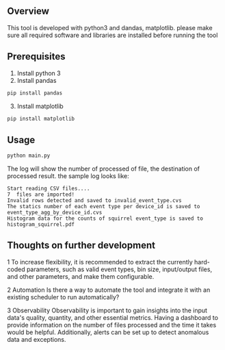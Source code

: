 ## Overview
This tool is developed with python3 and dandas, matplotlib. 
please make sure all required software and libraries are installed before running the tool


## Prerequisites

1. Install python 3
2. Install pandas 

```bash
pip install pandas
```
3. Install matplotlib
```bash
pip install matplotlib
```


## Usage


```python
python main.py
```
The log will show the number of processed of file, the destination of processed result. the sample log looks like:

```
Start reading CSV files....
7  files are imported!
Invalid rows detected and saved to invalid_event_type.cvs
The statics number of each event type per device_id is saved to event_type_agg_by_device_id.cvs
Histogram data for the counts of squirrel event_type is saved to histogram_squirrel.pdf
```



## Thoughts on further development

1 To increase flexibility, it is recommended to extract the currently hard-coded parameters, 
    such as valid event types, bin size, input/output files, and other parameters, and make them configurable.
    
2 Automation
   Is there a way to automate the tool and integrate it with an existing scheduler to run automatically?
    
3 Observability 
    Observability is important to gain insights into the input data's quality, quantity, 
and other essential metrics. 
Having a dashboard to provide information on the number of files processed and the time it takes would be helpful. 
Additionally, alerts can be set up to detect anomalous data and exceptions.
                 
    

